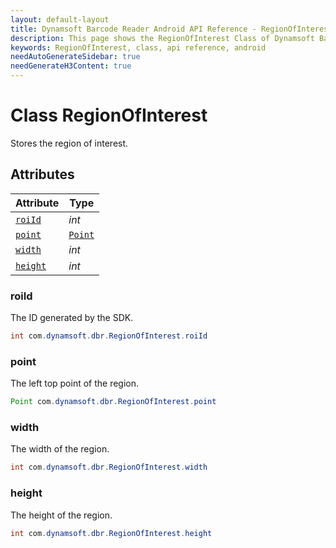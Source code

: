 ```yaml
---
layout: default-layout
title: Dynamsoft Barcode Reader Android API Reference - RegionOfInterest Class
description: This page shows the RegionOfInterest Class of Dynamsoft Barcode Reader for Android SDK.
keywords: RegionOfInterest, class, api reference, android
needAutoGenerateSidebar: true
needGenerateH3Content: true
---
```


# Class RegionOfInterest

Stores the region of interest.  

## Attributes
  
| Attribute | Type |
|---------- | ---- |
| [`roiId`](#roiid) | *int* |
| [`point`](#point) | [`Point`](Point.md) |
| [`width`](#width) | *int* |
| [`height`](#height) | *int* |

### roiId

The ID generated by the SDK.

```java
int com.dynamsoft.dbr.RegionOfInterest.roiId
```

### point

The left top point of the region.

```java
Point com.dynamsoft.dbr.RegionOfInterest.point
```

### width

The width of the region.

```java
int com.dynamsoft.dbr.RegionOfInterest.width
```

### height

The height of the region.

```java
int com.dynamsoft.dbr.RegionOfInterest.height
```
